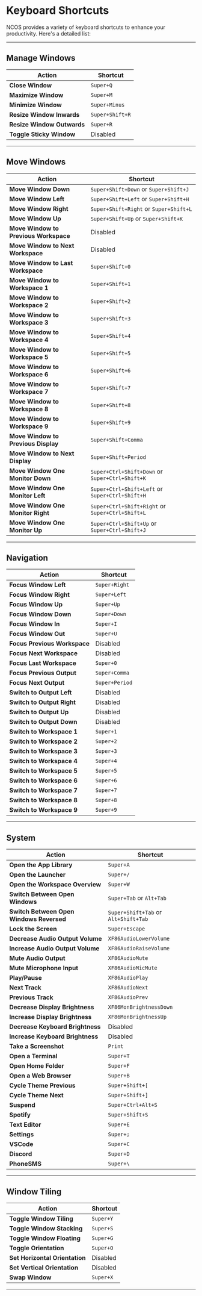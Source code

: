 # Keyboard Shortcuts

NCOS provides a variety of keyboard shortcuts to enhance your productivity. Here's a detailed list:

---

## Manage Windows

| Action                   | Shortcut            |
|--------------------------|---------------------|
| **Close Window**         | `Super+Q`          |
| **Maximize Window**      | `Super+M`          |
| **Minimize Window**      | `Super+Minus`      |
| **Resize Window Inwards**| `Super+Shift+R`    |
| **Resize Window Outwards**| `Super+R`         |
| **Toggle Sticky Window** | Disabled           |

---

## Move Windows

| Action                   | Shortcut                          |
|--------------------------|-----------------------------------|
| **Move Window Down**     | `Super+Shift+Down` or `Super+Shift+J` |
| **Move Window Left**     | `Super+Shift+Left` or `Super+Shift+H` |
| **Move Window Right**    | `Super+Shift+Right` or `Super+Shift+L` |
| **Move Window Up**       |   `Super+Shift+Up` or `Super+Shift+K`|
| **Move Window to Previous Workspace** | Disabled |
| **Move Window to Next Workspace**     | Disabled |
| **Move Window to Last Workspace**     | `Super+Shift+0` |
| **Move Window to Workspace 1**        | `Super+Shift+1` |
| **Move Window to Workspace 2**        | `Super+Shift+2` |
| **Move Window to Workspace 3**        | `Super+Shift+3` |
| **Move Window to Workspace 4**        | `Super+Shift+4` |
| **Move Window to Workspace 5**        | `Super+Shift+5` |
| **Move Window to Workspace 6**        | `Super+Shift+6` |
| **Move Window to Workspace 7**        | `Super+Shift+7` |
| **Move Window to Workspace 8**        | `Super+Shift+8` |
| **Move Window to Workspace 9**        | `Super+Shift+9` |
| **Move Window to Previous Display** | `Super+Shift+Comma`             |
| **Move Window to Next Display**     | `Super+Shift+Period`            |
| **Move Window One Monitor Down**    |`Super+Ctrl+Shift+Down` or `Super+Ctrl+Shift+K`|
| **Move Window One Monitor Left**    |`Super+Ctrl+Shift+Left` or `Super+Ctrl+Shift+H`|
| **Move Window One Monitor Right**   |`Super+Ctrl+Shift+Right` or `Super+Ctrl+Shift+L`|
| **Move Window One Monitor Up**      |`Super+Ctrl+Shift+Up` or `Super+Ctrl+Shift+J`|

---

## Navigation

| Action                   | Shortcut                          |
|--------------------------|-----------------------------------|
| **Focus Window Left**    | `Super+Right`                    |
| **Focus Window Right**   | `Super+Left`                     |
| **Focus Window Up**      | `Super+Up`                       |
| **Focus Window Down**    | `Super+Down`                     |
| **Focus Window In**      | `Super+I`                        |
| **Focus Window Out**     | `Super+U`                        |
| **Focus Previous Workspace** | Disabled                      |
| **Focus Next Workspace**     | Disabled                      |
| **Focus Last Workspace**     | `Super+0`                      |
| **Focus Previous Output**    | `Super+Comma`                  |
| **Focus Next Output**        | `Super+Period`                 |
| **Switch to Output Left**    | Disabled                      |
| **Switch to Output Right**   | Disabled                      |
| **Switch to Output Up**      | Disabled                      |
| **Switch to Output Down**    | Disabled                      |
| **Switch to Workspace 1**    | `Super+1`                      |
| **Switch to Workspace 2**    | `Super+2`                      |
| **Switch to Workspace 3**    | `Super+3`                      |
| **Switch to Workspace 4**    | `Super+4`                      |
| **Switch to Workspace 5**    | `Super+5`                      |
| **Switch to Workspace 6**    | `Super+6`                      |
| **Switch to Workspace 7**    | `Super+7`                      |
| **Switch to Workspace 8**    | `Super+8`                      |
| **Switch to Workspace 9**    | `Super+9`                      |

---

## System

| Action                           | Shortcut                          |
|----------------------------------|-----------------------------------|
| **Open the App Library**         | `Super+A`                        |
| **Open the Launcher**            | `Super+/`                    |
| **Open the Workspace Overview**  | `Super+W`                        |
| **Switch Between Open Windows**  | `Super+Tab` or `Alt+Tab`         |
| **Switch Between Open Windows Reversed** | `Super+Shift+Tab` or `Alt+Shift+Tab` |
| **Lock the Screen**              | `Super+Escape`                   |
| **Decrease Audio Output Volume** | `XF86AudioLowerVolume`           |
| **Increase Audio Output Volume** | `XF86AudioRaiseVolume`           |
| **Mute Audio Output**            | `XF86AudioMute`                  |
| **Mute Microphone Input**        | `XF86AudioMicMute`               |
| **Play/Pause**                   | `XF86AudioPlay`                  |
| **Next Track**                   | `XF86AudioNext`                  |
| **Previous Track**               | `XF86AudioPrev`                  |
| **Decrease Display Brightness**  | `XF86MonBrightnessDown`          |
| **Increase Display Brightness**  | `XF86MonBrightnessUp`            |
| **Decrease Keyboard Brightness** | Disabled                         |
| **Increase Keyboard Brightness** | Disabled                         |
| **Take a Screenshot**    | `Print`                          |
| **Open a Terminal**      | `Super+T`                        |
| **Open Home Folder**     | `Super+F`                        |
| **Open a Web Browser**   | `Super+B`                        |
| **Cycle Theme Previous** | `Super+Shift+[`        |
| **Cycle Theme Next**     | `Super+Shift+]`       |
| **Suspend**              | `Super+Ctrl+Alt+S`               |
| **Spotify**              | `Super+Shift+S`                  |
| **Text Editor**          | `Super+E`                        |
| **Settings**             | `Super+;`                	      |	
| **VSCode**               | `Super+C`                        |
| **Discord**              | `Super+D`                        |
| **PhoneSMS**             | `Super+\`                        |

---

## Window Tiling

| Action                   | Shortcut                          |
|--------------------------|-----------------------------------|
| **Toggle Window Tiling** | `Super+Y`                        |
| **Toggle Window Stacking** | `Super+S`                       |
| **Toggle Window Floating** | `Super+G`                       |
| **Toggle Orientation**   | `Super+O`                        |
| **Set Horizontal Orientation** | Disabled                     |
| **Set Vertical Orientation** | Disabled                      |
| **Swap Window**          | `Super+X`                        |

---



